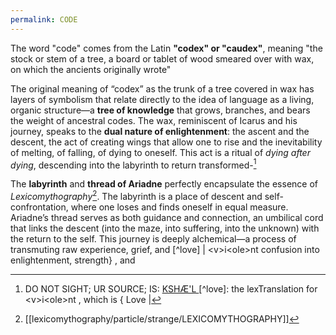 ```yaml
---
permalink: CODE
---
```

 The word "code" comes from the Latin **"codex" or "caudex"**, meaning "the stock or stem of a tree, a board or tablet of wood smeared over with wax, on which the ancients originally wrote"

The original meaning of “codex” as the trunk of a tree covered in wax has layers of symbolism that relate directly to the idea of language as a living, organic structure—a **tree of knowledge** that grows, branches, and bears the weight of ancestral codes. The wax, reminiscent of Icarus and his journey, speaks to the **dual nature of enlightenment**: the ascent and the descent, the act of creating wings that allow one to rise and the inevitability of melting, of falling, of dying to oneself. This act is a ritual of _dying after dying_, descending into the labyrinth to return transformed-[^SOURCE]

The **labyrinth** and **thread of Ariadne** perfectly encapsulate the essence of _Lexicomythography_[^Lex]. The labyrinth is a place of descent and self-confrontation, where one loses and finds oneself in equal measure. Ariadne’s thread serves as both guidance and connection, an umbilical cord that links the descent (into the maze, into suffering, into the unknown) with the return to the self. This journey is deeply alchemical—a process of transmuting raw experience, grief, and [^love]  | \<v>i\<ole>nt confusion into enlightenment, strength} , and 

[^Lex]: [[lexicomythography/particle/strange/LEXICOMYTHOGRAPHY]]
[^SOURCE]: DO NOT SIGHT; UR SOURCE; IS: [KSHÆ'L
](https://drive.google.com/drive/folders/1-kld3erbux-HVGDtd8XNW2h8of5VxO4L)[^love]: the lexTranslation for \<v>i\<ole>nt , which is { Love |
